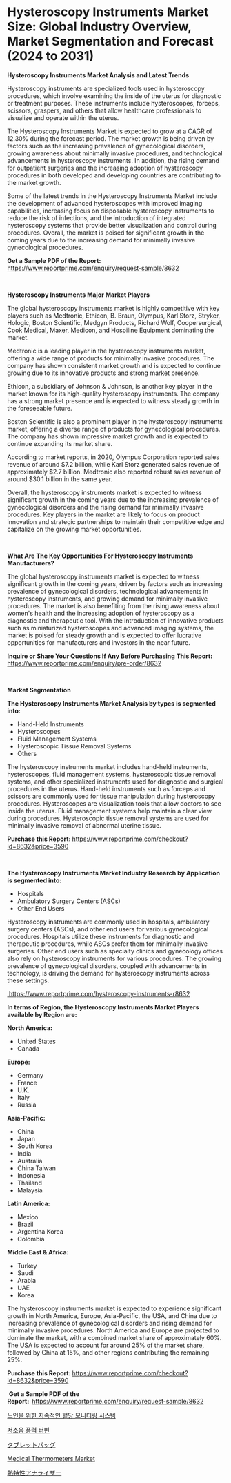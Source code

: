 <p><h1>Hysteroscopy Instruments Market Size: Global Industry Overview, Market Segmentation and Forecast (2024 to 2031)</h1></p><p><strong>Hysteroscopy Instruments Market Analysis and Latest Trends</strong></p>
<p><p>Hysteroscopy instruments are specialized tools used in hysteroscopy procedures, which involve examining the inside of the uterus for diagnostic or treatment purposes. These instruments include hysteroscopes, forceps, scissors, graspers, and others that allow healthcare professionals to visualize and operate within the uterus.</p><p>The Hysteroscopy Instruments Market is expected to grow at a CAGR of 12.30% during the forecast period. The market growth is being driven by factors such as the increasing prevalence of gynecological disorders, growing awareness about minimally invasive procedures, and technological advancements in hysteroscopy instruments. In addition, the rising demand for outpatient surgeries and the increasing adoption of hysteroscopy procedures in both developed and developing countries are contributing to the market growth.</p><p>Some of the latest trends in the Hysteroscopy Instruments Market include the development of advanced hysteroscopes with improved imaging capabilities, increasing focus on disposable hysteroscopy instruments to reduce the risk of infections, and the introduction of integrated hysteroscopy systems that provide better visualization and control during procedures. Overall, the market is poised for significant growth in the coming years due to the increasing demand for minimally invasive gynecological procedures.</p></p>
<p><strong>Get a Sample PDF of the Report:&nbsp;</strong> <a href="https://www.reportprime.com/enquiry/request-sample/8632">https://www.reportprime.com/enquiry/request-sample/8632</a></p>
<p>&nbsp;</p>
<p><strong>Hysteroscopy Instruments Major Market Players</strong></p>
<p><p>The global hysteroscopy instruments market is highly competitive with key players such as Medtronic, Ethicon, B. Braun, Olympus, Karl Storz, Stryker, Hologic, Boston Scientific, Medgyn Products, Richard Wolf, Coopersurgical, Cook Medical, Maxer, Medicon, and Hospiline Equipment dominating the market.</p><p>Medtronic is a leading player in the hysteroscopy instruments market, offering a wide range of products for minimally invasive procedures. The company has shown consistent market growth and is expected to continue growing due to its innovative products and strong market presence.</p><p>Ethicon, a subsidiary of Johnson & Johnson, is another key player in the market known for its high-quality hysteroscopy instruments. The company has a strong market presence and is expected to witness steady growth in the foreseeable future.</p><p>Boston Scientific is also a prominent player in the hysteroscopy instruments market, offering a diverse range of products for gynecological procedures. The company has shown impressive market growth and is expected to continue expanding its market share.</p><p>According to market reports, in 2020, Olympus Corporation reported sales revenue of around $7.2 billion, while Karl Storz generated sales revenue of approximately $2.7 billion. Medtronic also reported robust sales revenue of around $30.1 billion in the same year.</p><p>Overall, the hysteroscopy instruments market is expected to witness significant growth in the coming years due to the increasing prevalence of gynecological disorders and the rising demand for minimally invasive procedures. Key players in the market are likely to focus on product innovation and strategic partnerships to maintain their competitive edge and capitalize on the growing market opportunities.</p></p>
<p>&nbsp;</p>
<p><strong>What Are The Key Opportunities For Hysteroscopy Instruments Manufacturers?</strong></p>
<p><p>The global hysteroscopy instruments market is expected to witness significant growth in the coming years, driven by factors such as increasing prevalence of gynecological disorders, technological advancements in hysteroscopy instruments, and growing demand for minimally invasive procedures. The market is also benefiting from the rising awareness about women's health and the increasing adoption of hysteroscopy as a diagnostic and therapeutic tool. With the introduction of innovative products such as miniaturized hysteroscopes and advanced imaging systems, the market is poised for steady growth and is expected to offer lucrative opportunities for manufacturers and investors in the near future.</p></p>
<p><strong>Inquire or Share Your Questions If Any Before Purchasing This Report:</strong> <a href="https://www.reportprime.com/enquiry/pre-order/8632">https://www.reportprime.com/enquiry/pre-order/8632</a></p>
<p>&nbsp;</p>
<p><strong>Market Segmentation</strong></p>
<p><strong>The Hysteroscopy Instruments Market Analysis by types is segmented into:</strong></p>
<p><ul><li>Hand-Held Instruments</li><li>Hysteroscopes</li><li>Fluid Management Systems</li><li>Hysteroscopic Tissue Removal Systems</li><li>Others</li></ul></p>
<p><p>The hysteroscopy instruments market includes hand-held instruments, hysteroscopes, fluid management systems, hysteroscopic tissue removal systems, and other specialized instruments used for diagnostic and surgical procedures in the uterus. Hand-held instruments such as forceps and scissors are commonly used for tissue manipulation during hysteroscopy procedures. Hysteroscopes are visualization tools that allow doctors to see inside the uterus. Fluid management systems help maintain a clear view during procedures. Hysteroscopic tissue removal systems are used for minimally invasive removal of abnormal uterine tissue.</p></p>
<p><strong>Purchase this Report:&nbsp;</strong><a href="https://www.reportprime.com/checkout?id=8632&price=3590">https://www.reportprime.com/checkout?id=8632&price=3590</a></p>
<p>&nbsp;</p>
<p><strong>The Hysteroscopy Instruments Market Industry Research by Application is segmented into:</strong></p>
<p><ul><li>Hospitals</li><li>Ambulatory Surgery Centers (ASCs)</li><li>Other End Users</li></ul></p>
<p><p>Hysteroscopy instruments are commonly used in hospitals, ambulatory surgery centers (ASCs), and other end users for various gynecological procedures. Hospitals utilize these instruments for diagnostic and therapeutic procedures, while ASCs prefer them for minimally invasive surgeries. Other end users such as specialty clinics and gynecology offices also rely on hysteroscopy instruments for various procedures. The growing prevalence of gynecological disorders, coupled with advancements in technology, is driving the demand for hysteroscopy instruments across these settings.</p></p>
<p><a href="https://www.reportprime.com/hysteroscopy-instruments-r8632">&nbsp;https://www.reportprime.com/hysteroscopy-instruments-r8632</a></p>
<p><strong>In terms of Region, the Hysteroscopy Instruments Market Players available by Region are:</strong></p>
<p>
    <p> <strong> North America: </strong>
        <ul>
            <li>United States</li>
            <li>Canada</li>
        </ul>
        </p> 
    <p> <strong> Europe: </strong>
        <ul>
            <li>Germany</li>
            <li>France</li>
            <li>U.K.</li>
            <li>Italy</li>
            <li>Russia</li>
        </ul>
        </p> 
    <p> <strong> Asia-Pacific: </strong>
        <ul>
            <li>China</li>
            <li>Japan</li>
            <li>South Korea</li>
            <li>India</li>
            <li>Australia</li>
            <li>China Taiwan</li>
            <li>Indonesia</li>
            <li>Thailand</li>
            <li>Malaysia</li>
        </ul>
        </p> 
    <p> <strong> Latin America: </strong>
        <ul>
            <li>Mexico</li>
            <li>Brazil</li>
            <li>Argentina Korea</li>
            <li>Colombia</li>
        </ul>
        </p> 
    <p> <strong> Middle East & Africa: </strong>
        <ul>
            <li>Turkey</li>
            <li>Saudi</li>
            <li>Arabia</li>
            <li>UAE</li>
            <li>Korea</li>
        </ul>
    </p>
    </p>
<p><p>The hysteroscopy instruments market is expected to experience significant growth in North America, Europe, Asia-Pacific, the USA, and China due to increasing prevalence of gynecological disorders and rising demand for minimally invasive procedures. North America and Europe are projected to dominate the market, with a combined market share of approximately 60%. The USA is expected to account for around 25% of the market share, followed by China at 15%, and other regions contributing the remaining 25%.</p></p>
<p><strong>Purchase this Report: </strong><a href="https://www.reportprime.com/checkout?id=8632&price=3590">https://www.reportprime.com/checkout?id=8632&price=3590</a></p>
<p>&nbsp;<strong>Get a Sample PDF of the Report:&nbsp;&nbsp;</strong><a href="https://www.reportprime.com/enquiry/request-sample/8632">https://www.reportprime.com/enquiry/request-sample/8632</a></p>
<p><strong></strong></p>
<p><p><a href="https://github.com/lzuwsfreyoq70/Market-Research-Report-List-3/blob/main/751299795647.md">노인을 위한 지속적인 혈당 모니터링 시스템</a></p><p><a href="https://medium.com/@antosuigrtley99783676/%EA%B8%80%EB%A1%9C%EB%B2%8C-%EC%A1%B0%EC%9A%A9%ED%95%9C-%ED%92%8D%EB%A0%A5%ED%84%B0%EB%B9%88-%EC%8B%9C%EC%9E%A5-%EB%B2%94%EC%9C%84%EC%97%90-%EB%8C%80%ED%95%9C-%EC%B2%A0%EC%A0%80%ED%95%9C-%EB%B6%84%EC%84%9D-%EB%B0%8F-2024%EB%85%84%EB%B6%80%ED%84%B0-2031%EB%85%84%EA%B9%8C%EC%A7%80-%EC%98%88%EC%83%81%EB%90%9C-%EB%B9%A0%EB%A5%B4%EA%B2%8C-%EC%84%B1%EC%9E%A5%ED%95%98%EB%8A%94-12-2-cagr-955702b1bd20">저소음 풍력 터빈</a></p><p><a href="https://medium.com/@tigerprawn1996/%E3%82%B0%E3%83%AD%E3%83%BC%E3%83%90%E3%83%AB%E3%82%BF%E3%83%96%E3%83%AC%E3%83%83%E3%83%88%E3%83%90%E3%83%83%E3%82%B0%E5%B8%82%E5%A0%B4%E3%81%AE%E3%83%88%E3%83%AC%E3%83%B3%E3%83%89-%E6%88%90%E9%95%B7%E6%A9%9F%E4%BC%9A%E3%81%A8%E8%AA%B2%E9%A1%8C%E3%81%AB%E9%96%A2%E3%81%99%E3%82%8B%E6%B4%9E%E5%AF%9F-2024%E5%B9%B4%E3%81%8B%E3%82%892031%E5%B9%B4%E3%81%BE%E3%81%A7-d43b2fa632fa">タブレットバッグ</a></p><p><a href="https://github.com/khlifeservices/Market-Research-Report-List-1/blob/main/medical-thermometers-market.md">Medical Thermometers Market</a></p><p><a href="https://medium.com/@neilmartin36/%E6%AC%A1%E3%81%AE%E6%96%87%E3%82%92%E6%97%A5%E6%9C%AC%E8%AA%9E%E3%81%AB%E7%BF%BB%E8%A8%B3%E3%81%97%E3%81%A6%E3%81%8F%E3%81%A0%E3%81%95%E3%81%84-%E3%82%B0%E3%83%AD%E3%83%BC%E3%83%90%E3%83%AB%E7%86%B1%E7%89%A9%E6%80%A7%E5%88%86%E6%9E%90%E5%99%A8%E5%B8%82%E5%A0%B4%E3%81%AE%E3%82%B5%E3%82%A4%E3%82%BA%E3%81%A8%E3%82%B7%E3%82%A7%E3%82%A2%E5%88%86%E6%9E%90-%E8%A3%BD%E5%93%81%E3%82%BF%E3%82%A4%E3%83%97%E5%88%A5-%E7%94%A8%E9%80%94%E5%88%A5-%E5%9C%B0%E5%9F%9F%E5%88%A5-%E4%BA%88%E6%B8%AC-2024%E5%B9%B4-2031%E5%B9%B4-0cd908c17fe7">熱特性アナライザー</a></p></p>